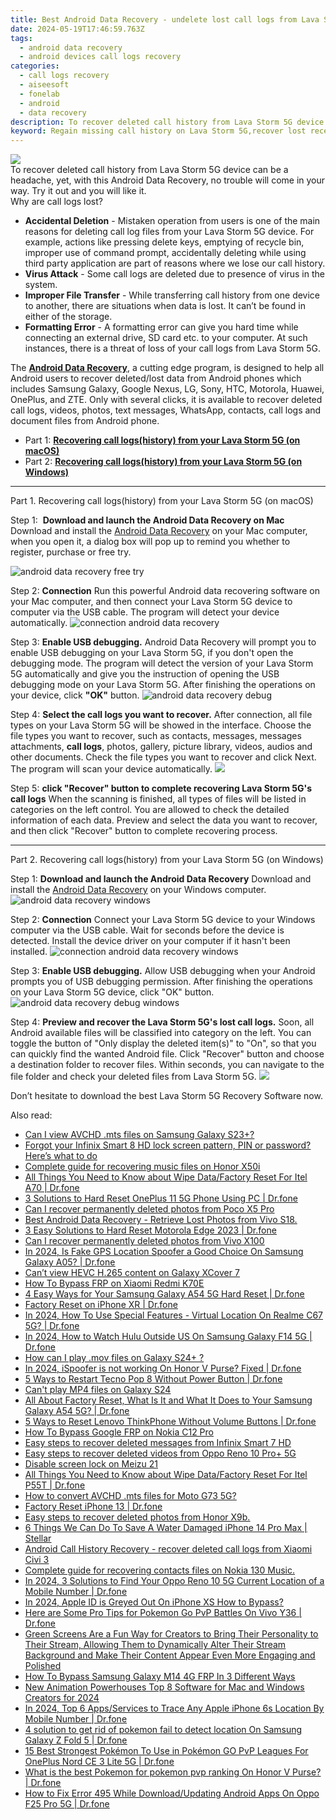 ```yaml
---
title: Best Android Data Recovery - undelete lost call logs from Lava Storm 5G
date: 2024-05-19T17:46:59.763Z
tags: 
  - android data recovery
  - android devices call logs recovery
categories: 
  - call logs recovery
  - aiseesoft
  - fonelab
  - android
  - data recovery
description: To recover deleted call history from Lava Storm 5G device can be a headache, yet, with this Android Data Recovery, no trouble will come in your way. Try it out and you will like it.
keyword: Regain missing call history on Lava Storm 5G,recover lost recent calls from Lava Storm 5G,Lava Storm 5G call logs recovery,retrieve wiped call logs Lava Storm 5G,unerase call numbers from Lava Storm 5G,Lava Storm 5G call logs retrieval,Lava Storm 5G all call history delete,how to get the call history back on Lava Storm 5G,how to recover deleted call history in Lava Storm 5G,Lava Storm 5G call history deleted itself,Lava Storm 5G deleted call history,how to recover call history Lava Storm 5G
---
```


<img src="https://img0mobiles.techidaily.com/images/best-assets/devices/lava/lava-storm-5g/4.jpg" class="atpl-imgstyle"  />

<div class="atpl-content atpl-for-fonelab-android recover-call-logs">

<div class="atpl-post-description-part-1">
To recover deleted call history from Lava Storm 5G device can be a headache, yet, with this Android Data Recovery, no trouble will come in your way. Try it out and you will like it.
</div>



<div class="atpl-post-description-part-2">
<div class="tpl-content-sub-paragraph-title">
  Why are call logs lost?
</div>
<div class="tpl-content-sub-paragraph-content">
  <ul class="tpl-content-sub-paragraph-ul-style">
    <li><b>Accidental Deletion</b> - Mistaken operation from users is one of the main reasons for deleting call log files from your Lava Storm 5G device. For example, actions like pressing delete keys, emptying of recycle bin, improper use of command prompt, accidentally deleting while using third party application are part of reasons where we lose our call history.</li>
    <li><b>Virus Attack</b> - Some call logs are deleted due to presence of virus in the system.</li>
    <li><b>Improper File Transfer</b> - While transferring call history from one device to another, there are situations when data is lost. It can’t be found in either of the storage.</li>
    <li><b>Formatting Error</b> - A formatting error can give you hard time while connecting an external drive, SD card etc. to your computer. At such instances, there is a threat of loss of your call logs from Lava Storm 5G.</li>
  </ul>
</div>
</div>

<div class="atpl-post-description-part-3">
<div class="tpl-content-sub-paragraph-normal">
<p>
    The <a href="https://tools.techidaily.com/aiseesoft-android-data-recovery/" ><strong>Android Data Recovery</strong></a>, a cutting edge program, is designed to help all Android users to recover deleted/lost data from Android phones which includes Samsung Galaxy, Google Nexus, LG, Sony, HTC, Motorola, Huawei, OnePlus, and ZTE. Only with several clicks, it is available to recover deleted call logs, videos, photos, text messages, WhatsApp, contacts, call logs and document files from Android phone.
</p>
</div>
</div>

<ul>
  <li>Part 1: <strong><a href="#p1"> Recovering call logs(history) from your Lava Storm 5G  (on macOS)</a></strong></li>
  <li>Part 2: <strong><a href="#p2"> Recovering call logs(history) from your Lava Storm 5G  (on Windows)</a></strong></li>
</ul>


<!-- Part 1 -->
<a id="p1" name="p1" ></a><hr>

<div>
  <span class="atpl-step-part-style">Part 1. Recovering call logs(history) from your Lava Storm 5G (on macOS)</span>
</div>

<span class="atpl-stepstyle-a"><span>Step 1: </span></span> <strong>Download and launch the Android Data Recovery on Mac</strong>
Download and install the <a href="https://tools.techidaily.com/aiseesoft-android-data-recovery/" >Android Data Recovery</a> on your Mac computer, when you open it, a dialog box will pop up to remind you whether to register, purchase or free try.

<img src="https://tools.techidaily.com/images/apps/aiseesoft/android-data-recovery/mac-free-try.png" class="atpl-imgstyle" alt="android data recovery free try" />

<span class="atpl-stepstyle-a"><span>Step 2: </span></span> <strong>Connection</strong>
Run this powerful Android data recovering software on your Mac computer, and then connect your Lava Storm 5G device to computer via the USB cable. The program will detect your device automatically.
<img src="https://tools.techidaily.com/images/apps/aiseesoft/android-data-recovery/mac-connection-interface.jpg" class="atpl-imgstyle" alt="connection android data recovery" />

<span class="atpl-stepstyle-a"><span>Step 3: </span></span> <strong>Enable USB debugging.</strong>
Android Data Recovery will prompt you to enable USB debugging on your Lava Storm 5G, if you don't open the debugging mode. The program will detect the version of your Lava Storm 5G automatically and give you the instruction of opening the USB debugging mode on your Lava Storm 5G. After finishing the operations on your device, click <strong>"OK"</strong> button.
<img src="https://tools.techidaily.com/images/apps/aiseesoft/android-data-recovery/mac-android-usb-debug.jpg"  class="atpl-imgstyle" alt="android data recovery debug" />

<span class="atpl-stepstyle-a"><span>Step 4: </span></span> <strong>Select the call logs you want to recover.</strong>
After connection, all file types on your Lava Storm 5G will be showed in the interface. Choose the file types you want to recover, such as contacts, messages, messages attachments, <b>call logs</b>, photos, gallery, picture library, videos, audios and other documents. Check the file types you want to recover and click Next. The program will scan your device automatically.
<img src="https://tools.techidaily.com/images/apps/aiseesoft/android-data-recovery/mac-choose-type-call-logs.jpg" class="atpl-imgstyle"  />

<span class="atpl-stepstyle-a"><span>Step 5: </span></span> <strong>click "Recover" button to  complete recovering Lava Storm 5G's call logs</strong>
When the scanning is finished, all types of files will be listed in categories on the left control. You are allowed to check the detailed information of each data. Preview and select the data you want to recover, and then click "Recover" button to complete recovering process.


<a id="p2" name="p2"></a><hr>

<!-- Part 2 -->
<div>
  <span class="atpl-step-part-style">Part 2. Recovering call logs(history) from your Lava Storm 5G (on Windows)</span>
</div>

<span class="atpl-stepstyle-a"><span>Step 1: </span></span> <strong>Download and launch the Android Data Recovery</strong>
Download and install the <a href="https://tools.techidaily.com/aiseesoft-android-data-recovery/" >Android Data Recovery</a> on your Windows computer.
<img src="https://tools.techidaily.com/images/apps/aiseesoft/android-data-recovery/win-start-interface.png"  class="atpl-imgstyle" alt="android data recovery windows" />

<span class="atpl-stepstyle-a"><span>Step 2: </span></span> <strong>Connection</strong>
Connect your Lava Storm 5G device to your Windows computer via the USB cable. Wait for seconds before the device is detected. Install the device driver on your computer if it hasn't been installed.
<img src="https://tools.techidaily.com/images/apps/aiseesoft/android-data-recovery/win-connection-interface.png" class="atpl-imgstyle" alt="connection android data recovery windows" />

<span class="atpl-stepstyle-a"><span>Step 3: </span></span> <strong>Enable USB debugging.</strong>
Allow USB debugging when your Android prompts you of USB debugging permission. After finishing the operations on your Lava Storm 5G device, click "OK" button.
<img src="https://tools.techidaily.com/images/apps/aiseesoft/android-data-recovery/win-android-usb-debug.png" class="atpl-imgstyle" alt="android data recovery debug windows" />

<span class="atpl-stepstyle-a"><span>Step 4: </span></span> <strong>Preview and recover the Lava Storm 5G's lost call logs.</strong>
Soon, all Android available files will be classified into category on the left. You can toggle the button of "Only display the deleted item(s)" to "On", so that you can quickly find the wanted Android file. Click "Recover" button and choose a destination folder to recover files. Within seconds, you can navigate to the file folder and check your deleted files from Lava Storm 5G.
<img src="https://tools.techidaily.com/images/apps/aiseesoft/android-data-recovery/win-recover-call-logs.png" class="atpl-imgstyle"  />

<div class="atpl-post-description-part-4">
<div class="tpl-content-sub-paragraph-normal">
  <p>
    Don’t hesitate to download the best Lava Storm 5G Recovery Software now.
  </p>
</div>
</div>

<ins class="adsbygoogle"
     style="display:block"
     data-ad-client="ca-pub-7571918770474297"
     data-ad-slot="8358498916"
     data-ad-format="auto"
     data-full-width-responsive="true"></ins>



</div>
<ins class="adsbygoogle"
    style="display:block"
    data-ad-format="autorelaxed"
    data-ad-client="ca-pub-7571918770474297"
    data-ad-slot="1223367746"></ins>

<span class="atpl-alsoreadstyle">Also read:</span>
<div><ul>
<li><a href="https://phone-solutions.techidaily.com/can-i-view-avchd-mts-files-on-samsung-galaxy-s23plus-by-aiseesoft-video-converter-play-mts-on-android/"><u>Can I view AVCHD .mts files on Samsung Galaxy S23+?</u></a></li>
<li><a href="https://phone-solutions.techidaily.com/forgot-your-infinix-smart-8-hd-lock-screen-pattern-pin-or-password-here-s-what-to-do-by-drfone-android-unlock-android-unlock/"><u>Forgot your Infinix Smart 8 HD lock screen pattern, PIN or password? Here’s what to do</u></a></li>
<li><a href="https://phone-solutions.techidaily.com/complete-guide-for-recovering-music-files-on-honor-x50i-by-fonelab-android-recover-music/"><u>Complete guide for recovering music files on Honor X50i</u></a></li>
<li><a href="https://phone-solutions.techidaily.com/all-things-you-need-to-know-about-wipe-datafactory-reset-for-itel-a70-drfone-by-drfone-reset-android-reset-android/"><u>All Things You Need to Know about Wipe Data/Factory Reset For Itel A70 | Dr.fone</u></a></li>
<li><a href="https://phone-solutions.techidaily.com/3-solutions-to-hard-reset-oneplus-11-5g-phone-using-pc-drfone-by-drfone-reset-android-reset-android/"><u>3 Solutions to Hard Reset OnePlus 11 5G Phone Using PC | Dr.fone</u></a></li>
<li><a href="https://phone-solutions.techidaily.com/can-i-recover-permanently-deleted-photos-from-poco-x5-pro-by-stellar-photo-recovery-android-mobile-photo-recover/"><u>Can I recover permanently deleted photos from Poco X5 Pro</u></a></li>
<li><a href="https://phone-solutions.techidaily.com/best-android-data-recovery-retrieve-lost-photos-from-vivo-s18-by-fonelab-android-recover-photos/"><u>Best Android Data Recovery - Retrieve Lost Photos from Vivo S18.</u></a></li>
<li><a href="https://phone-solutions.techidaily.com/3-easy-solutions-to-hard-reset-motorola-edge-2023-drfone-by-drfone-reset-android-reset-android/"><u>3 Easy Solutions to Hard Reset Motorola Edge 2023 | Dr.fone</u></a></li>
<li><a href="https://phone-solutions.techidaily.com/can-i-recover-permanently-deleted-photos-from-vivo-x100-by-stellar-photo-recovery-android-mobile-photo-recover/"><u>Can I recover permanently deleted photos from Vivo X100</u></a></li>
<li><a href="https://phone-solutions.techidaily.com/in-2024-is-fake-gps-location-spoofer-a-good-choice-on-samsung-galaxy-a05-drfone-by-drfone-virtual-android/"><u>In 2024, Is Fake GPS Location Spoofer a Good Choice On Samsung Galaxy A05? | Dr.fone</u></a></li>
<li><a href="https://phone-solutions.techidaily.com/can-t-view-hevc-h-265-content-on-galaxy-xcover-7-by-aiseesoft-video-converter-play-hevc-video-on-android/"><u>Can’t view HEVC H.265 content on Galaxy XCover 7</u></a></li>
<li><a href="https://phone-solutions.techidaily.com/how-to-bypass-frp-on-xiaomi-redmi-k70e-by-drfone-android-unlock-remove-google-frp/"><u>How To Bypass FRP on Xiaomi Redmi K70E</u></a></li>
<li><a href="https://phone-solutions.techidaily.com/4-easy-ways-for-your-samsung-galaxy-a54-5g-hard-reset-drfone-by-drfone-reset-android-reset-android/"><u>4 Easy Ways for Your Samsung Galaxy A54 5G Hard Reset | Dr.fone</u></a></li>
<li><a href="https://phone-solutions.techidaily.com/factory-reset-on-iphone-xr-drfone-by-drfone-ios-system-repair-ios-system-repair/"><u>Factory Reset on iPhone XR | Dr.fone</u></a></li>
<li><a href="https://phone-solutions.techidaily.com/in-2024-how-to-use-special-features-virtual-location-on-realme-c67-5g-drfone-by-drfone-virtual-android/"><u>In 2024, How To Use Special Features - Virtual Location On Realme C67 5G? | Dr.fone</u></a></li>
<li><a href="https://phone-solutions.techidaily.com/in-2024-how-to-watch-hulu-outside-us-on-samsung-galaxy-f14-5g-drfone-by-drfone-virtual-android/"><u>In 2024, How to Watch Hulu Outside US On Samsung Galaxy F14 5G | Dr.fone</u></a></li>
<li><a href="https://phone-solutions.techidaily.com/how-can-i-play-mov-files-on-galaxy-s24plus-by-aiseesoft-video-converter-play-mov-on-android/"><u>How can I play .mov files on Galaxy S24+ ?</u></a></li>
<li><a href="https://phone-solutions.techidaily.com/in-2024-ispoofer-is-not-working-on-honor-v-purse-fixed-drfone-by-drfone-virtual-android/"><u>In 2024, iSpoofer is not working On Honor V Purse? Fixed | Dr.fone</u></a></li>
<li><a href="https://phone-solutions.techidaily.com/5-ways-to-restart-tecno-pop-8-without-power-button-drfone-by-drfone-reset-android-reset-android/"><u>5 Ways to Restart Tecno Pop 8 Without Power Button | Dr.fone</u></a></li>
<li><a href="https://phone-solutions.techidaily.com/can-t-play-mp4-files-on-galaxy-s24-by-aiseesoft-video-converter-play-mp4-on-android/"><u>Can't play MP4 files on Galaxy S24</u></a></li>
<li><a href="https://phone-solutions.techidaily.com/all-about-factory-reset-what-is-it-and-what-it-does-to-your-samsung-galaxy-a54-5g-drfone-by-drfone-reset-android-reset-android/"><u>All About Factory Reset, What Is It and What It Does to Your Samsung Galaxy A54 5G? | Dr.fone</u></a></li>
<li><a href="https://phone-solutions.techidaily.com/5-ways-to-reset-lenovo-thinkphone-without-volume-buttons-drfone-by-drfone-reset-android-reset-android/"><u>5 Ways to Reset Lenovo ThinkPhone Without Volume Buttons | Dr.fone</u></a></li>
<li><a href="https://phone-solutions.techidaily.com/how-to-bypass-google-frp-on-nokia-c12-pro-by-drfone-android-unlock-remove-google-frp/"><u>How To Bypass Google FRP on Nokia C12 Pro</u></a></li>
<li><a href="https://phone-solutions.techidaily.com/easy-steps-to-recover-deleted-messages-from-infinix-smart-7-hd-by-fonelab-android-recover-messages/"><u>Easy steps to recover deleted messages from Infinix Smart 7 HD</u></a></li>
<li><a href="https://phone-solutions.techidaily.com/easy-steps-to-recover-deleted-videos-from-oppo-reno-10-proplus-5g-by-fonelab-android-recover-video/"><u>Easy steps to recover deleted videos from Oppo Reno 10 Pro+ 5G</u></a></li>
<li><a href="https://phone-solutions.techidaily.com/disable-screen-lock-on-meizu-21-by-drfone-android-unlock-android-unlock/"><u>Disable screen lock on Meizu 21</u></a></li>
<li><a href="https://phone-solutions.techidaily.com/all-things-you-need-to-know-about-wipe-datafactory-reset-for-itel-p55t-drfone-by-drfone-reset-android-reset-android/"><u>All Things You Need to Know about Wipe Data/Factory Reset For Itel P55T | Dr.fone</u></a></li>
<li><a href="https://phone-solutions.techidaily.com/how-to-convert-avchd-mts-files-for-moto-g73-5g-by-aiseesoft-video-converter-play-mts-on-android/"><u>How to convert AVCHD .mts files for Moto G73 5G? </u></a></li>
<li><a href="https://phone-solutions.techidaily.com/factory-reset-iphone-13-drfone-by-drfone-ios-system-repair-ios-system-repair/"><u>Factory Reset iPhone 13 | Dr.fone</u></a></li>
<li><a href="https://phone-solutions.techidaily.com/easy-steps-to-recover-deleted-photos-from-honor-x9b-by-fonelab-android-recover-photos/"><u>Easy steps to recover deleted photos from Honor X9b.</u></a></li>
<li><a href="https://phone-solutions.techidaily.com/6-things-we-can-do-to-save-a-water-damaged-iphone-14-pro-max-stellar-by-stellar-data-recovery-ios-iphone-data-recovery/"><u>6 Things We Can Do To Save A Water Damaged iPhone 14 Pro Max | Stellar</u></a></li>
<li><a href="https://phone-solutions.techidaily.com/android-call-history-recovery-recover-deleted-call-logs-from-xiaomi-civi-3-by-fonelab-android-recover-call-logs/"><u>Android Call History Recovery - recover deleted call logs from Xiaomi Civi 3</u></a></li>
<li><a href="https://phone-solutions.techidaily.com/complete-guide-for-recovering-contacts-files-on-nokia-130-music-by-fonelab-android-recover-contacts/"><u>Complete guide for recovering contacts files on Nokia 130 Music.</u></a></li>
<li><a href="https://android-location-track.techidaily.com/in-2024-3-solutions-to-find-your-oppo-reno-10-5g-current-location-of-a-mobile-number-drfone-by-drfone-virtual-android/"><u>In 2024, 3 Solutions to Find Your Oppo Reno 10 5G Current Location of a Mobile Number | Dr.fone</u></a></li>
<li><a href="https://apple-account.techidaily.com/in-2024-apple-id-is-greyed-out-on-iphone-xs-how-to-bypass-by-drfone-ios/"><u>In 2024, Apple ID is Greyed Out On iPhone XS How to Bypass?</u></a></li>
<li><a href="https://change-location.techidaily.com/here-are-some-pro-tips-for-pokemon-go-pvp-battles-on-vivo-y36-drfone-by-drfone-virtual-android/"><u>Here are Some Pro Tips for Pokemon Go PvP Battles On Vivo Y36 | Dr.fone</u></a></li>
<li><a href="https://ai-editing-video.techidaily.com/green-screens-are-a-fun-way-for-creators-to-bring-their-personality-to-their-stream-allowing-them-to-dynamically-alter-their-stream-background-and-make-thei/"><u>Green Screens Are a Fun Way for Creators to Bring Their Personality to Their Stream, Allowing Them to Dynamically Alter Their Stream Background and Make Their Content Appear Even More Engaging and Polished</u></a></li>
<li><a href="https://bypass-frp.techidaily.com/how-to-bypass-samsung-galaxy-m14-4g-frp-in-3-different-ways-by-drfone-android/"><u>How To Bypass Samsung Galaxy M14 4G FRP In 3 Different Ways</u></a></li>
<li><a href="https://ai-video-apps.techidaily.com/new-animation-powerhouses-top-8-software-for-mac-and-windows-creators-for-2024/"><u>New Animation Powerhouses Top 8 Software for Mac and Windows Creators for 2024</u></a></li>
<li><a href="https://ios-location-track.techidaily.com/in-2024-top-6-appsservices-to-trace-any-apple-iphone-6s-location-by-mobile-number-drfone-by-drfone-virtual-ios/"><u>In 2024, Top 6 Apps/Services to Trace Any Apple iPhone 6s Location By Mobile Number | Dr.fone</u></a></li>
<li><a href="https://change-location.techidaily.com/4-solution-to-get-rid-of-pokemon-fail-to-detect-location-on-samsung-galaxy-z-fold-5-drfone-by-drfone-virtual-android/"><u>4 solution to get rid of pokemon fail to detect location On Samsung Galaxy Z Fold 5 | Dr.fone</u></a></li>
<li><a href="https://android-pokemon-go.techidaily.com/15-best-strongest-pokemon-to-use-in-pokemon-go-pvp-leagues-for-oneplus-nord-ce-3-lite-5g-drfone-by-drfone-virtual-android/"><u>15 Best Strongest Pokémon To Use in Pokémon GO PvP Leagues For OnePlus Nord CE 3 Lite 5G | Dr.fone</u></a></li>
<li><a href="https://pokemon-go-android.techidaily.com/what-is-the-best-pokemon-for-pokemon-pvp-ranking-on-honor-v-purse-drfone-by-drfone-virtual-android/"><u>What is the best Pokemon for pokemon pvp ranking On Honor V Purse? | Dr.fone</u></a></li>
<li><a href="https://change-location.techidaily.com/how-to-fix-error-495-while-downloadupdating-android-apps-on-oppo-f25-pro-5g-drfone-by-drfone-fix-android-problems-fix-android-problems/"><u>How to Fix Error 495 While Download/Updating Android Apps On Oppo F25 Pro 5G | Dr.fone</u></a></li>
</ul></div>


